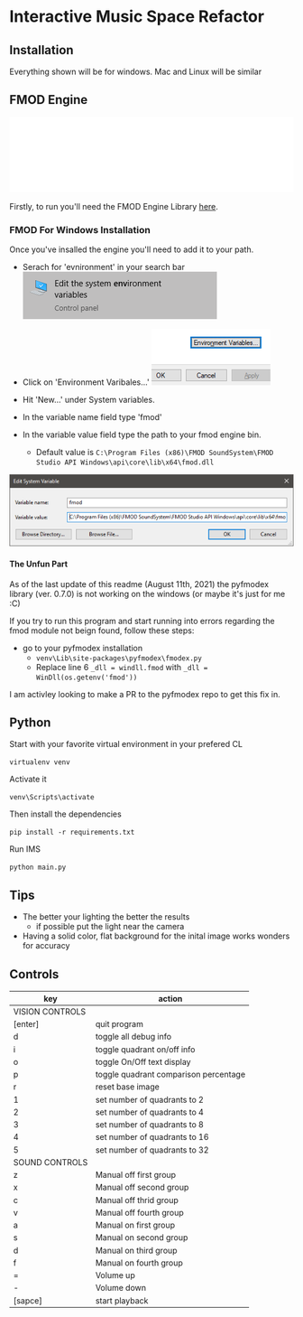 # Interactive Music Space Refactor

## Installation

Everything shown will be for windows. Mac and Linux will be similar

## FMOD Engine

![fmod logo](Images/FMOD%20Logo.png)

Firstly, to run you'll need the FMOD Engine Library [here](https://www.fmod.com/download#fmodstudiosuite).

### FMOD For Windows Installation

Once you've insalled the engine you'll need to add it to your path.

- Serach for 'evnironment' in your search bar
![search bar](Images/search.png)
- Click on 'Environment Varibales...'
![env var button](Images/envvarbutton.png)
- Hit 'New...' under System variables.

- In the variable name field type 'fmod'
- In the variable value field type the path to your fmod engine bin. 
  - Default value is `C:\Program Files (x86)\FMOD SoundSystem\FMOD Studio API Windows\api\core\lib\x64\fmod.dll`

![variable info](Images/var.png)

#### The Unfun Part

As of the last update of this readme (August 11th, 2021) the pyfmodex library (ver. 0.7.0) is not working on the windows (or maybe it's just for me :C)

If you try to run this program and start running into errors regarding the fmod module not beign found, follow these steps:

- go to your pyfmodex installation
  - `venv\Lib\site-packages\pyfmodex\fmodex.py`
  - Replace line 6 `_dll = windll.fmod` with `_dll = WinDll(os.getenv('fmod'))`

I am activley looking to make a PR to the pyfmodex repo to get this fix in.

## Python

Start with your favorite virtual environment in your prefered CL

`virtualenv venv` 

Activate it 

`venv\Scripts\activate`

Then install the dependencies

`pip install -r requirements.txt`

Run IMS

`python main.py`

## Tips

- The better your lighting the better the results
  - if possible put the light near the camera
- Having a solid color, flat background for the inital image works wonders for accuracy


## Controls

| key  | action  |
|---|---|
| VISION CONTROLS | |
| [enter] | quit program |
| d  | toggle all debug info |
| i | toggle quadrant on/off info |
| o | toggle On/Off text display |
| p | toggle quadrant comparison percentage |
| r | reset base image |
| 1 | set number of quadrants to 2|
| 2 | set number of quadrants to 4|
| 3 | set number of quadrants to 8|
| 4 | set number of quadrants to 16|
| 5 | set number of quadrants to 32|
| SOUND CONTROLS | |
| z | Manual off first group |
| x | Manual off second group |
| c | Manual off thrid group |
| v | Manual off fourth group |
| a | Manual on first group |
| s | Manual on second group |
| d | Manual on third group |
| f | Manual on fourth group |
| = | Volume up |
| - | Volume down |
| [sapce] | start playback |